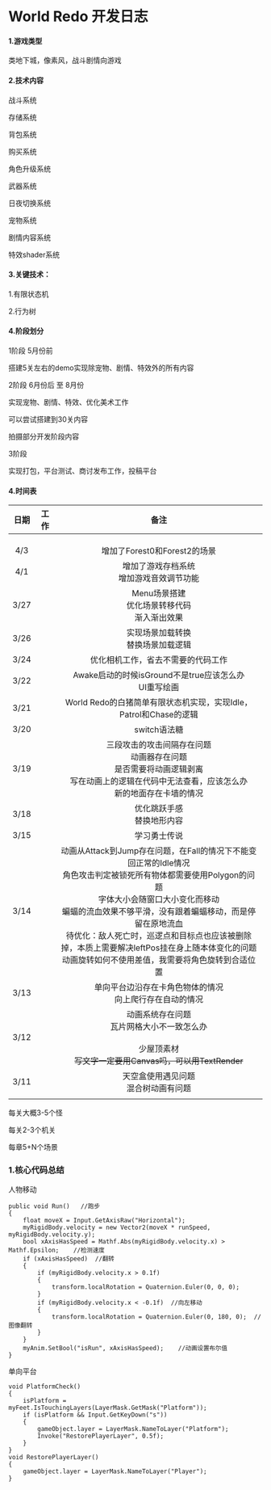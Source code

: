 # World Redo 开发日志

#### 1.游戏类型

类地下城，像素风，战斗剧情向游戏

#### 2.技术内容

战斗系统

存储系统

背包系统

购买系统

角色升级系统

武器系统

日夜切换系统

宠物系统

剧情内容系统

特效shader系统

#### 3.关键技术：

1.有限状态机

2.行为树



#### 4.阶段划分

1阶段 5月份前

搭建5关左右的demo实现除宠物、剧情、特效外的所有内容



2阶段  6月份后 至 8月份

实现宠物、剧情、特效、优化美术工作

可以尝试搭建到30关内容

拍摄部分开发阶段内容



3阶段

实现打包，平台测试、商讨发布工作，投稿平台

#### 4.时间表

| 日期 | 工作 |                             备注                             |
| :--: | :--: | :----------------------------------------------------------: |
|      |      |                                                              |
|      |      |                                                              |
|      |      |                                                              |
| 4/3  |      |                 增加了Forest0和Forest2的场景                 |
| 4/1  |      |         增加了游戏存档系统<br />增加游戏音效调节功能         |
| 3/27 |      |     Menu场景搭建<br />优化场景转移代码<br />渐入渐出效果     |
| 3/26 |      |            实现场景加载转换<br />替换场景加载逻辑            |
| 3/24 |      |           优化相机工作，省去不需要的代码工作<br />           |
| 3/22 |      |  Awake启动的时候isGround不是true应该怎么办<br />UI重写绘画   |
| 3/21 |      | World Redo的白猪简单有限状态机实现，实现Idle，Patrol和Chase的逻辑 |
| 3/20 |      |                         switch语法糖                         |
| 3/19 |      | 三段攻击的攻击间隔存在问题<br />动画器存在问题<br />是否需要将动画逻辑剥离<br />写在动画上的逻辑在代码中无法查看，应该怎么办<br />新的地面存在卡墙的情况 |
| 3/18 |      |                优化跳跃手感<br />替换地形内容                |
| 3/15 |      |                      学习勇士传说<br />                      |
| 3/14 |      | 动画从Attack到Jump存在问题，在Fall的情况下不能变回正常的Idle情况<br />角色攻击判定被锁死所有物体都需要使用Polygon的问题<br />字体大小会随窗口大小变化而移动<br />蝙蝠的流血效果不够平滑，没有跟着蝙蝠移动，而是停留在原地流血<br />待优化：敌人死亡时，巡逻点和目标点也应该被删除掉，本质上需要解决leftPos挂在身上随本体变化的问题<br />动画旋转如何不使用差值，我需要将角色旋转到合适位置 |
| 3/13 |      | 单向平台边沿存在卡角色物体的情况<br />向上爬行存在自动的情况<br /> |
| 3/12 |      | 动画系统存在问题<br />瓦片网格大小不一致怎么办<br /><br />少屋顶素材<br />~~写文字一定要用Canvas吗，可以用TextRender~~ |
| 3/11 |      |           天空盒使用遇见问题<br />混合树动画有问题           |
|      |      |                                                              |



每关大概3-5个怪

每关2-3个机关

每章5+N个场景



### 1.核心代码总结

人物移动

```
public void Run()   //跑步
{
    float moveX = Input.GetAxisRaw("Horizontal");
    myRigidBody.velocity = new Vector2(moveX * runSpeed, myRigidBody.velocity.y);
    bool xAxisHasSpeed = Mathf.Abs(myRigidBody.velocity.x) > Mathf.Epsilon;    //检测速度
    if (xAxisHasSpeed)  //翻转
    {
        if (myRigidBody.velocity.x > 0.1f)
        {
            transform.localRotation = Quaternion.Euler(0, 0, 0);
        }
        if (myRigidBody.velocity.x < -0.1f)  //向左移动
        {
            transform.localRotation = Quaternion.Euler(0, 180, 0);  //图像翻转
        }
    }
    myAnim.SetBool("isRun", xAxisHasSpeed);    //动画设置布尔值
}
```

单向平台

```
void PlatformCheck()
{
    isPlatform = myFeet.IsTouchingLayers(LayerMask.GetMask("Platform"));
    if (isPlatform && Input.GetKeyDown("s"))
    {
        gameObject.layer = LayerMask.NameToLayer("Platform");
        Invoke("RestorePlayerLayer", 0.5f);
    }
}
void RestorePlayerLayer()
{
    gameObject.layer = LayerMask.NameToLayer("Player");
}
```


